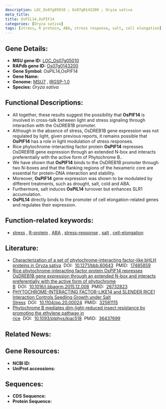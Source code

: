 ```yaml
---
description: LOC_Os07g05010 ; Os07g0143200 ; Oryza sativa
meta_title:
title: OsPIL14,OsPIF14
categories: [Oryza sativa]
tags: [stress, R protein, ABA, stress response, salt, cell elongation]
---
```


## Gene Details:
- **MSU gene ID:** [LOC_Os07g05010](http://rice.uga.edu/cgi-bin/ORF_infopage.cgi?orf=LOC_Os07g05010)  
- **RAPdb gene ID:** [Os07g0143200](https://rapdb.dna.affrc.go.jp/locus/?name=Os07g0143200)  
- **Gene Symbol:** OsPIL14,OsPIF14
- **Gene Name:**
- **Genome:**  [MSU7](http://rice.uga.edu/)&nbsp;,&nbsp;[IRGSP-1.0](https://rapdb.dna.affrc.go.jp/download/irgsp1.html)
- **Species:** *Oryza sativa*

## Functional Descriptions:
   - All together, these results suggest the possibility that **OsPIF14** is involved in cross-talk between light and stress signaling through interaction with the OsDREB1B promoter.
   - Although in the absence of stress, OsDREB1B gene expression was not regulated by light, given previous reports, it remains possible that **OsPIF14** has a role in light modulation of stress responses.
   - Rice phytochrome-interacting factor protein **OsPIF14** represses OsDREB1B gene expression through an extended N-box and interacts preferentially with the active form of Phytochrome B..
   - We have shown that **OsPIF14** binds to the OsDREB1B promoter through two N-boxes and that the flanking regions of the hexameric core are essential for protein-DNA interaction and stability.
   - Moreover, **OsPIF14** gene expression was shown to be modulated by different treatments, such as drought, salt, cold and ABA.
   - Furthermore, salt induces **OsPIL14** turnover but enhances SLR1 accumulation.
   - **OsPIL14** directly binds to the promoter of cell elongation-related genes and regulates their expression.

## Function-related keywords:
   - [stress](/tags/stress/)&nbsp;,&nbsp;[R-protein](/tags/R-protein/)&nbsp;,&nbsp;[ABA](/tags/ABA/)&nbsp;,&nbsp;[stress-response](/tags/stress-response/)&nbsp;,&nbsp;[salt](/tags/salt/)&nbsp;,&nbsp;[cell-elongation](/tags/cell-elongation/)

## Literature:
   - [Characterization of a set of phytochrome-interacting factor-like bHLH proteins in Oryza sativa](https://www.doi.org/10.1271/bbb.60643)&nbsp;&nbsp;DOI:&nbsp;&nbsp;[10.1271/bbb.60643](https://www.doi.org/10.1271/bbb.60643)&nbsp;&nbsp;PMID:&nbsp;&nbsp;[17485859](https://pubmed.ncbi.nlm.nih.gov/17485859/)
   - [Rice phytochrome-interacting factor protein OsPIF14 represses OsDREB1B gene expression through an extended N-box and interacts preferentially with the active form of phytochrome B](https://www.doi.org/10.1016/j.bbagrm.2015.12.008)&nbsp;&nbsp;DOI:&nbsp;&nbsp;[10.1016/j.bbagrm.2015.12.008](https://www.doi.org/10.1016/j.bbagrm.2015.12.008)&nbsp;&nbsp;PMID:&nbsp;&nbsp;[26732823](https://pubmed.ncbi.nlm.nih.gov/26732823/)
   - [PHYTOCHROME-INTERACTING FACTOR-LIKE14 and SLENDER RICE1 Interaction Controls Seedling Growth under Salt Stress](https://www.doi.org/10.1104/pp.20.00024)&nbsp;&nbsp;DOI:&nbsp;&nbsp;[10.1104/pp.20.00024](https://www.doi.org/10.1104/pp.20.00024)&nbsp;&nbsp;PMID:&nbsp;&nbsp;[32581115](https://pubmed.ncbi.nlm.nih.gov/32581115/)
   - [Phytochrome B mediates dim-light-reduced insect resistance by promoting the ethylene pathway in rice](https://www.doi.org/10.1093/plphys/kiac518)&nbsp;&nbsp;DOI:&nbsp;&nbsp;[10.1093/plphys/kiac518](https://www.doi.org/10.1093/plphys/kiac518)&nbsp;&nbsp;PMID:&nbsp;&nbsp;[36437699](https://pubmed.ncbi.nlm.nih.gov/36437699/)

## Related News:

## Gene Resources:
- **NCBI ID:**  []()
- **UniProt accessions:** [](https://www.uniprot.org/uniprotkb//entry)

## Sequences:
- **CDS Sequence:**
- **Protein Sequence:**
